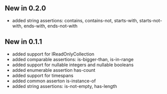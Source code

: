 ## New in 0.2.0
* added string assertions: contains, contains-not, starts-with, starts-not-with, ends-with, ends-not-with

## New in 0.1.1
* added support for IReadOnlyCollection
* added comparable assertions: is-bigger-than, is-in-range
* added support for nullable integers and nullable booleans
* added enumerable assertion has-count
* added support for timespans
* added common asserton is-instance-of
* added string assertions: is-not-empty, has-length